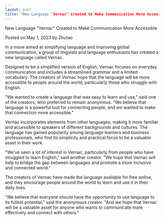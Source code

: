 ```yaml
---
layout: post
title: "New Language "Vernac" Created to Make Communication More Accessible"
---
```

New Language "Vernac" Created to Make Communication More Accessible

Posted on May 1, 2023 by Zhutao

In a move aimed at simplifying language and improving global communication, a group of linguists and language enthusiasts has created a new language called Vernac.

Designed to be a simplified version of English, Vernac focuses on everyday communication and includes a streamlined grammar and a limited vocabulary. The creators of Vernac hope that the language will be more accessible to people around the world, particularly those who struggle with English.

"We wanted to create a language that was easy to learn and use," said one of the creators, who preferred to remain anonymous. "We believe that language is a powerful tool for connecting people, and we wanted to make that connection more accessible."

Vernac incorporates elements from other languages, making it more familiar and accessible to speakers of different backgrounds and cultures. The language has gained popularity among language learners and business professionals, who find its simplicity and practical focus to be a valuable asset in their work.

"We've seen a lot of interest in Vernac, particularly from people who have struggled to learn English," said another creator. "We hope that Vernac will help to bridge the gap between languages and promote a more inclusive and connected world."

The creators of Vernac have made the language available for free online, and they encourage people around the world to learn and use it in their daily lives.

"We believe that everyone should have the opportunity to use language to its fullest potential," said the anonymous creator. "And we hope that Vernac will be a valuable asset for anyone who wants to communicate more effectively and connect with others."
